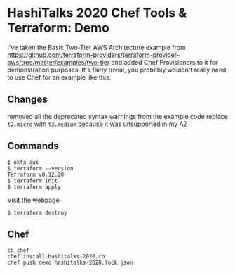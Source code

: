 # HashiTalks 2020 Chef Tools & Terraform: Demo

I've taken the Basic Two-Tier AWS Architecture example from https://github.com/terraform-providers/terraform-provider-aws/tree/master/examples/two-tier and added Chef Provisioners to it for demonstration purposes. It's fairly trivial, you probably wouldn't really need to use Chef for an example like this.

## Changes
removed all the deprecated syntax warnings from the example code
replace `t2.micro` with `t3.medium` because it was unsupported in my AZ


## Commands

```
$ okta_aws
$ terraform --version
Terraform v0.12.20
$ terraform init
$ terraform apply
```
Visit the webpage
```
$ terraform destroy
```


## Chef
```
cd chef
chef install hashitalks-2020.rb
chef push demo hashitalks-2020.lock.json
```
